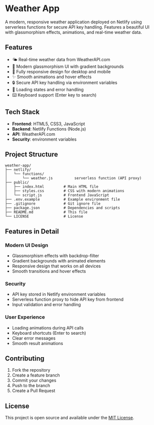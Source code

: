 
# Weather App

A modern, responsive weather application deployed on Netlify using serverless functions for secure API key handling. Features a beautiful UI with glassmorphism effects, animations, and real-time weather data.

## Features

- 🌤️ Real-time weather data from WeatherAPI.com
- 🎨 Modern glassmorphism UI with gradient backgrounds
- 📱 Fully responsive design for desktop and mobile
- ✨ Smooth animations and hover effects
- 🔒 Secure API key handling via  environment variables
- 🚀 Loading states and error handling
- ⌨️ Keyboard support (Enter key to search)

## Tech Stack

- **Frontend**: HTML5, CSS3, JavaScript
- **Backend**: Netlify Functions (Node.js)
- **API**: WeatherAPI.com
- **Security**: environment variables


## Project Structure

```
weather-app/
├── netlify/
│   └── functions/
│       └── weather.js          serverless function (API proxy)
├── public/
│   ├── index.html         # Main HTML file
│   ├── styles.css         # CSS with modern animations
│   └── script.js          # Frontend JavaScript
├── .env.example           # Example environment file
├── .gitignore             # Git ignore file
├── package.json           # Dependencies and scripts
├── README.md              # This file
└── LICENSE                # License
```

## Features in Detail

### Modern UI Design
- Glassmorphism effects with backdrop-filter
- Gradient backgrounds with animated elements
- Responsive design that works on all devices
- Smooth transitions and hover effects

### Security
- API key stored in Netlify environment variables
- Serverless function proxy to hide API key from frontend
- Input validation and error handling

### User Experience
- Loading animations during API calls
- Keyboard shortcuts (Enter to search)
- Clear error messages
- Smooth result animations

## Contributing

1. Fork the repository
2. Create a feature branch
3. Commit your changes
4. Push to the branch
5. Create a Pull Request

## License

This project is open source and available under the [MIT License](LICENSE).
